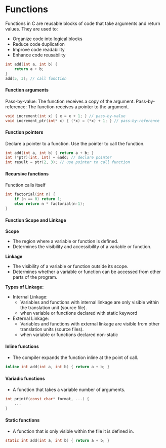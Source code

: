 # Functions

Functions in C are reusable blocks of code that take arguments and return values. They are used to:
* Organize code into logical blocks
* Reduce code duplication
* Improve code readability
* Enhance code reusability

```c
int add(int a, int b) {
    return a + b;
}
add(5, 3); // call function
```

#### Function arguments
Pass-by-value: The function receives a copy of the argument.
Pass-by-reference: The function receives a pointer to the argument.
```c
void increment(int x) { x = x + 1; } // pass-by-value
void increment_ptr(int* x) { (*x) = (*x) + 1; } // pass-by-reference
```

#### Function pointers
Declare a pointer to a function. Use the pointer to call the function.
```c
int add(int a, int b) { return a + b; }
int (*ptr)(int, int) = &add; // declare pointer
int result = ptr(2, 3); // use pointer to call function
```

####  Recursive functions
Function calls itself
```c
int factorial(int n) { 
    if (n == 0) return 1; 
    else return n * factorial(n-1); 
}
```

#### Function Scope and Linkage
**Scope**
* The region where a variable or function is defined.
* Determines the visibility and accessibility of a variable or function.

**Linkage**
* The visibility of a variable or function outside its scope.
* Determines whether a variable or function can be accessed from other parts of the program.

**Types of Linkage:**

* Internal Linkage:
    * Variables and functions with internal linkage are only visible within the translation unit (source file).
    * when variable or functions declared with static keyword
* External Linkage: 
    * Variables and functions with external linkage are visible from other translation units (source files).
    * when variable or functions declared non-static

#### Inline functions
* The compiler expands the function inline at the point of call.
```c
inline int add(int a, int b) { return a + b; }
```

#### Variadic functions
* A function that takes a variable number of arguments.
```c
int printf(const char* format, ...) { 
    ... 
}
```

#### Static functions
* A function that is only visible within the file it is defined in.
```c
static int add(int a, int b) { return a + b; }
```